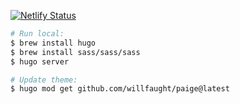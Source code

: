 [![Netlify Status](https://api.netlify.com/api/v1/badges/489c1c5b-bcde-43c5-9bfa-989b1361a4f5/deploy-status)](https://app.netlify.com/sites/flower-hugo/deploys)

```sh
# Run local:
$ brew install hugo
$ brew install sass/sass/sass
$ hugo server

# Update theme:
$ hugo mod get github.com/willfaught/paige@latest
```
